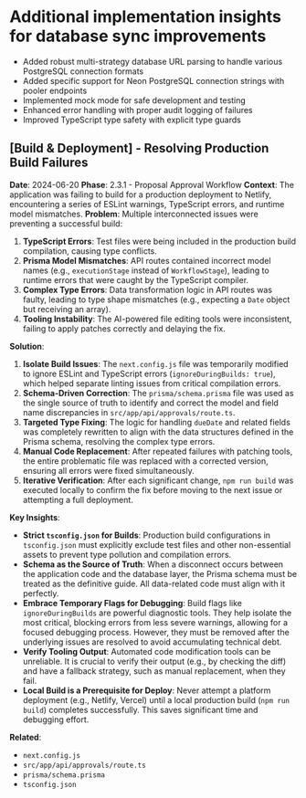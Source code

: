 # Additional implementation insights for database sync improvements

- Added robust multi-strategy database URL parsing to handle various PostgreSQL
  connection formats
- Added specific support for Neon PostgreSQL connection strings with pooler
  endpoints
- Implemented mock mode for safe development and testing
- Enhanced error handling with proper audit logging of failures
- Improved TypeScript type safety with explicit type guards

## [Build & Deployment] - Resolving Production Build Failures

**Date**: 2024-06-20 **Phase**: 2.3.1 - Proposal Approval Workflow **Context**:
The application was failing to build for a production deployment to Netlify,
encountering a series of ESLint warnings, TypeScript errors, and runtime model
mismatches. **Problem**: Multiple interconnected issues were preventing a
successful build:

1.  **TypeScript Errors**: Test files were being included in the production
    build compilation, causing type conflicts.
2.  **Prisma Model Mismatches**: API routes contained incorrect model names
    (e.g., `executionStage` instead of `WorkflowStage`), leading to runtime
    errors that were caught by the TypeScript compiler.
3.  **Complex Type Errors**: Data transformation logic in API routes was faulty,
    leading to type shape mismatches (e.g., expecting a `Date` object but
    receiving an array).
4.  **Tooling Instability**: The AI-powered file editing tools were
    inconsistent, failing to apply patches correctly and delaying the fix.

**Solution**:

1.  **Isolate Build Issues**: The `next.config.js` file was temporarily modified
    to ignore ESLint and TypeScript errors (`ignoreDuringBuilds: true`), which
    helped separate linting issues from critical compilation errors.
2.  **Schema-Driven Correction**: The `prisma/schema.prisma` file was used as
    the single source of truth to identify and correct the model and field name
    discrepancies in `src/app/api/approvals/route.ts`.
3.  **Targeted Type Fixing**: The logic for handling `dueDate` and related
    fields was completely rewritten to align with the data structures defined in
    the Prisma schema, resolving the complex type errors.
4.  **Manual Code Replacement**: After repeated failures with patching tools,
    the entire problematic file was replaced with a corrected version, ensuring
    all errors were fixed simultaneously.
5.  **Iterative Verification**: After each significant change, `npm run build`
    was executed locally to confirm the fix before moving to the next issue or
    attempting a full deployment.

**Key Insights**:

- **Strict `tsconfig.json` for Builds**: Production build configurations in
  `tsconfig.json` must explicitly exclude test files and other non-essential
  assets to prevent type pollution and compilation errors.
- **Schema as the Source of Truth**: When a disconnect occurs between the
  application code and the database layer, the Prisma schema must be treated as
  the definitive guide. All data-related code must align with it perfectly.
- **Embrace Temporary Flags for Debugging**: Build flags like
  `ignoreDuringBuilds` are powerful diagnostic tools. They help isolate the most
  critical, blocking errors from less severe warnings, allowing for a focused
  debugging process. However, they must be removed after the underlying issues
  are resolved to avoid accumulating technical debt.
- **Verify Tooling Output**: Automated code modification tools can be
  unreliable. It is crucial to verify their output (e.g., by checking the diff)
  and have a fallback strategy, such as manual replacement, when they fail.
- **Local Build is a Prerequisite for Deploy**: Never attempt a platform
  deployment (e.g., Netlify, Vercel) until a local production build
  (`npm run build`) completes successfully. This saves significant time and
  debugging effort.

**Related**:

- `next.config.js`
- `src/app/api/approvals/route.ts`
- `prisma/schema.prisma`
- `tsconfig.json`
